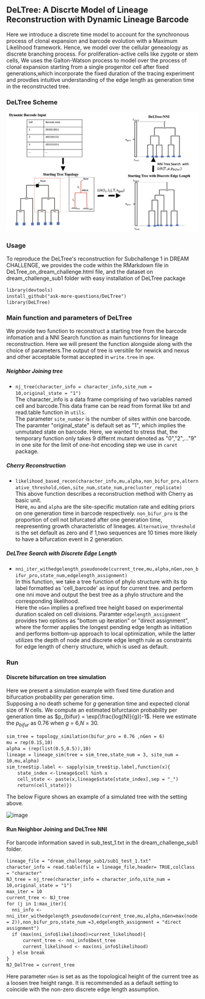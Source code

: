 ## DeLTree: A Discrte Model of Lineage Reconstruction with Dynamic Lineage Barcode
Here we introduce a discrete time model to account for the synchronous process of clonal expansion and barcode evolution with a Maximum Likelihood framework. Hence, we model over the cellular geneaology as discrete branching process. For proliferation-active cells like zygote or stem cells, We uses the Galton-Watson process to model over the process of clonal expansion starting from a single progenitor cell after fixed generations,which incorporate the fixed duration of the tracing experiment and provdies intuitive understanding of the edge length as generation time in the reconstructed tree.

### DeLTree Scheme
![Scheme of DeLTree](/SchemeOfDeLTree.jpg)


### Usage 
To reproduce the DeLTree's reconstruction for Subchallenge 1 in DREAM CHALLENGE, we provides the code within the RMarkdown file in DeLTree_on_dream_challenge.html file, and the dataset on dream_challenge_sub1 folder with easy installation of DeLTree package
```
library(devtools)
install_github("ask-more-questions/DeLTree")
library(DeLTree)
```
### Main function and parameters of DeLTree
We provide two function to reconstruct a starting tree from the barcode infomation and a NNI Search function as main functionns for lineage reconstruction. Here we will present the function alongside along with the choice of parameters.The output of tree is versitile for newick and nexus and other acceptable format accepted in `write.tree` in `ape`.

##### Neighbor Joining tree
* `nj_tree(character_info = character_info,site_num = 10,original_state = "1")` <br>
The character_info is a data frame comprising of two variables named cell and barcode.This data frame can be read from format like txt and read.table function in `utils`. <br>
The parameter `site_number` is the number of sites within one barcode. The paramter "original_state" is default set as "1", which implies the unmutated state on barcode. Here, we wanted to stress that, the temporary function only takes 9 differnt mutant denoted as "0","2",..."9" in one site for the limit of one-hot encoding step we use in `caret` package.

##### Cherry Reconstruction
* `likelihood_based_recon(character_info,mu,alpha,non_bifur_pro,alternative_threshold,nGen,site_num,state_num,precluster_replicate)` <br>
This above function describes a reconstruction method with Cherry as basic unit. <br>
Here, `mu` and `alpha` are the site-specific mutation rate and editing priors on one generation time in barcode respectively. 
`non_bifur_pro` is the proportion of cell not bifurcated after one generation time, reepresenting growth characteristic of lineages. `Alternative_threshold` is the set default as zero and if 1,two sequences are 10 times more likely to have a bifurcation event in 2 generation.


##### DeLTree Search with Discrete Edge Length
* `nni_iter_withedgelength_pseudonode(current_tree,mu,alpha,nGen,non_bifur_pro,state_num,edgelength_assignment)` <br>
In this function, we take  a tree function of phylo structure with its tip label formatted as 'cell_barcode' as input for current tree. and perform one nni move and output the best tree as a phylo structure and the corresponding likelihood. <br>
Here the `nGen` implies a prefixed tree height based on experimental duration scaled on cell divisions. Paramter `edgelength_assignment` provides two options as "bottom up iteration" or "direct assignment", where the former applies the longest pending edge length as initiation and performs bottom-up approach to local optimization, while the latter utilizes the depth of node and discrete edge length rule as constraints for edge length of cherry structure, which is used as default.

### Run
#### Discrete bifurcation on tree simulation
Here we present a simulation example with fixed time duration and bifurcation probability per generation time.<br>
Supposing a no death scheme for $g$ generation time and expected clonal size of $N$ cells. We compute an estimated bifurctaion probability per generation time as $p_{bifur} = \exp(\frac{log(N)}{g})-1$. Here we estimate the $p_{bifur}$ as 0.76 when $g$ = 6,$N$ = 30. <br> 
```
sim_tree = topology_similation(bifur_pro = 0.76 ,nGen = 6)
mu = rep(0.15,10)
alpha = (rep(list(0.5,0.5)),10)
lineage = lineage_sim(tree = sim_tree,state_num = 3, site_num = 10,mu,alpha)
sim_tree$tip.label <- sapply(sim_tree$tip.label,function(x){
    state_index <-lineage$cell %in% x
    cell_state <- paste(x,lineage$state[state_index],sep = "_")
    return(cell_state)})
```
The below Figure shows an example of a simulated tree with the setting above.

![image](https://github.com/user-attachments/assets/fb59f8fe-dd48-4436-908d-173185e1b540)

#### Run Neighbor Joining and DeLTree NNI
For barcode information saved in sub_test_1.txt in the dream_challenge_sub1 folder.
```
lineage_file = "dream_challenge_sub1/sub1_test_1.txt"
character_info = read.table(file = lineage_file,header= TRUE,colClass = "character"
NJ_tree = nj_tree(character_info = character_info,site_num = 10,original_state = "1")
max_iter = 10
current_tree <- NJ_tree
for (j in 1:max_iter){
  nni_info <- nni_iter_withedgelength_pseudonode(current_tree,mu,alpha,nGen=max(node.depth(current_tree,method = 2)),non_bifur_pro,state_num =3,edgelength_assignment = "direct assignment")
  if (max(nni_info$likelihood)>current_likelihood){
      current_tree <- nni_info$best_tree
      current_likelihood <- max(nni_info$likelihood)
  } else break
}
NJ_DelTree = current_tree
```
Here parameter `nGen` is set as as the topological height of the current tree as a loosen tree height range. It is recommended as a default setting to coincide with the non-zero discrete edge length assumption. 
